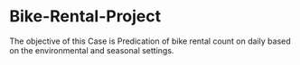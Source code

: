 # Bike-Rental-Project
The objective of this Case is Predication of bike rental count on daily based on the environmental and seasonal settings. 

